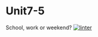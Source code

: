 # Unit7-5
School, work or weekend?
 [![linter](https://github.com/markcompsci/Unit7-5/workflows/linter/badge.svg)](https://github.com/marketplace/actions/super-linter)
